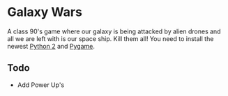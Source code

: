 # Galaxy Wars

A class 90's game where our galaxy is being attacked by alien drones and all we are left with is our space ship. Kill them all!
You need to install the newest [Python 2](https://www.python.org/) and [Pygame](http://pygame.org/).
## Todo
* Add Power Up's

